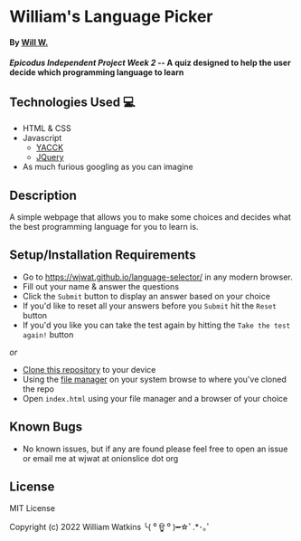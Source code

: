 # William's Language Picker

#### By [Will W.](https://wjwat.com/)

#### _Epicodus Independent Project Week 2_ -- A quiz designed to help the user decide which programming language to learn

## Technologies Used :computer:

* HTML & CSS
* Javascript
  - [YACCK](https://sphars.github.io/yacck/)
  - [JQuery](https://jquery.com/)
* As much furious googling as you can imagine

## Description

A simple webpage that allows you to make some choices and decides what the best programming language for you to learn is.

## Setup/Installation Requirements

- Go to https://wjwat.github.io/language-selector/ in any modern browser.
- Fill out your name & answer the questions
- Click the `Submit` button to display an answer based on your choice
- If you'd like to reset all your answers before you `Submit` hit the `Reset` button
- If you'd you like you can take the test again by hitting the `Take the test again!` button

*or*

- [Clone this repository](https://docs.github.com/en/repositories/creating-and-managing-repositories/cloning-a-repository) to your device
- Using the [file manager](https://www.lifewire.com/what-is-a-file-manager-4589189) on your system browse to where you've cloned the repo
- Open `index.html` using your file manager and a browser of your choice

## Known Bugs

* No known issues, but if any are found please feel free to open an issue or email me at wjwat at onionslice dot org

## License

MIT License

Copyright (c) 2022 William Watkins ╰( ⁰ ਊ ⁰ )━☆ﾟ.*･｡ﾟ
